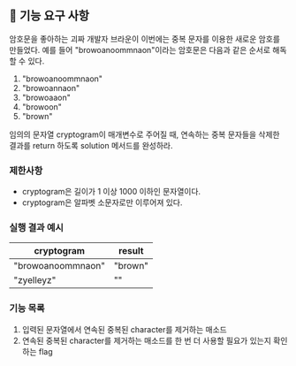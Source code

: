## 🚀 기능 요구 사항

암호문을 좋아하는 괴짜 개발자 브라운이 이번에는 중복 문자를 이용한 새로운 암호를 만들었다. 예를 들어 "browoanoommnaon"이라는 암호문은 다음과 같은 순서로 해독할 수 있다.

1. "browoanoommnaon"
2. "browoannaon"
3. "browoaaon"
4. "browoon"
5. "brown"

임의의 문자열 cryptogram이 매개변수로 주어질 때, 연속하는 중복 문자들을 삭제한 결과를 return 하도록 solution 메서드를 완성하라.

### 제한사항

- cryptogram은 길이가 1 이상 1000 이하인 문자열이다.
- cryptogram은 알파벳 소문자로만 이루어져 있다.

### 실행 결과 예시

| cryptogram | result |
| --- | --- |
| "browoanoommnaon" | "brown" |
| "zyelleyz" | "" |
### 기능 목록
1. 입력된 문자열에서 연속된 중복된 character를 제거하는 매소드
2. 연속된 중복된 character를 제거하는 매소드를 한 번 더 사용할 필요가 있는지 확인하는 flag
